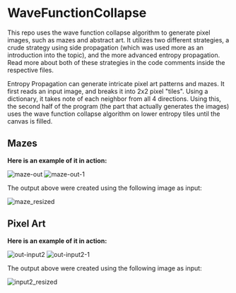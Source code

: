 # WaveFunctionCollapse
This repo uses the wave function collapse algorithm to generate pixel images, such as mazes and abstract art. It utilizes two different strategies, a crude strategy using side propagation (which was used more as an introduction into the topic), and the more advanced entropy propagation. Read more about both of these strategies in the code comments inside the respective files.


Entropy Propagation can generate intricate pixel art patterns and mazes. It first reads an input image, and breaks it into 2x2 pixel "tiles". Using a dictionary, it takes note of each neighbor from all 4 directions. Using this, the second half of the program (the part that actually generates the images) uses the wave function collapse algorithm on lower entropy tiles until the canvas is filled.

## Mazes
**Here is an example of it in action:**

![maze-out](https://github.com/Abdullah25Mohammad/WaveFunctionCollapse/assets/147211478/ec8dc61a-89b8-412a-9cde-f7f736926232)
![maze-out-1](https://github.com/Abdullah25Mohammad/WaveFunctionCollapse/assets/147211478/64ee452c-d13a-4e8d-8cca-23fc440e3b8c)


The output above were created using the following image as input:

![maze_resized](https://github.com/Abdullah25Mohammad/WaveFunctionCollapse/assets/147211478/b7806f8b-bf59-49f9-a10a-8277fcaf4d91)


## Pixel Art
**Here is an example of it in action:**

![out-input2](https://github.com/Abdullah25Mohammad/WaveFunctionCollapse/assets/147211478/d88c5c3b-1e8c-493b-8318-bc5353855197)
![out-input2-1](https://github.com/Abdullah25Mohammad/WaveFunctionCollapse/assets/147211478/e84a5b32-ea75-462e-863c-7d1487a19663)

The output above were created using the following image as input:

![input2_resized](https://github.com/Abdullah25Mohammad/WaveFunctionCollapse/assets/147211478/902856e6-0ee2-4d66-9e7d-1f8080367ae1)




